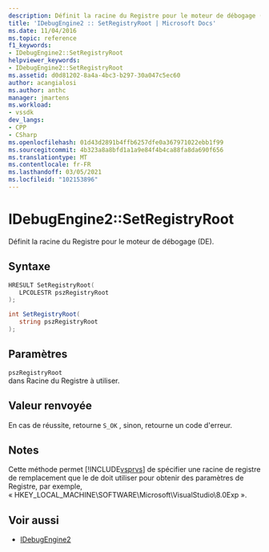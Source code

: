 ```yaml
---
description: Définit la racine du Registre pour le moteur de débogage (DE).
title: 'IDebugEngine2 :: SetRegistryRoot | Microsoft Docs'
ms.date: 11/04/2016
ms.topic: reference
f1_keywords:
- IDebugEngine2::SetRegistryRoot
helpviewer_keywords:
- IDebugEngine2::SetRegistryRoot
ms.assetid: d0d81202-8a4a-4bc3-b297-30a047c5ec60
author: acangialosi
ms.author: anthc
manager: jmartens
ms.workload:
- vssdk
dev_langs:
- CPP
- CSharp
ms.openlocfilehash: 01d43d2891b4ffb6257dfe0a367971022ebb1f99
ms.sourcegitcommit: 4b323a8a8bfd1a1a9e84f4b4ca88fa8da690f656
ms.translationtype: MT
ms.contentlocale: fr-FR
ms.lasthandoff: 03/05/2021
ms.locfileid: "102153896"
---
```

# <a name="idebugengine2setregistryroot"></a>IDebugEngine2::SetRegistryRoot
Définit la racine du Registre pour le moteur de débogage (DE).

## <a name="syntax"></a>Syntaxe

```cpp
HRESULT SetRegistryRoot( 
   LPCOLESTR pszRegistryRoot
);
```

```csharp
int SetRegistryRoot( 
   string pszRegistryRoot
);
```

## <a name="parameters"></a>Paramètres
`pszRegistryRoot`\
dans Racine du Registre à utiliser.

## <a name="return-value"></a>Valeur renvoyée
 En cas de réussite, retourne `S_OK` , sinon, retourne un code d'erreur.

## <a name="remarks"></a>Notes
 Cette méthode permet [!INCLUDE[vsprvs](../../../code-quality/includes/vsprvs_md.md)] de spécifier une racine de registre de remplacement que le de doit utiliser pour obtenir des paramètres de Registre, par exemple, « HKEY_LOCAL_MACHINE\SOFTWARE\Microsoft\VisualStudio\8.0Exp ».

## <a name="see-also"></a>Voir aussi
- [IDebugEngine2](../../../extensibility/debugger/reference/idebugengine2.md)
